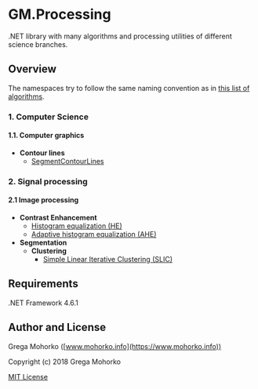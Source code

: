 # GM.Processing
.NET library with many algorithms and processing utilities of different science branches.

## Overview

The namespaces try to follow the same naming convention as in [this list of algorithms](https://en.wikipedia.org/wiki/List_of_algorithms).

### 1. Computer Science
#### 1.1. Computer graphics
- **Contour lines**
  - [SegmentContourLines](src/GM.Processing/GM.Processing/ComputerScience/ComputerGraphics/ContourLines/SegmentContourLines.cs)
### 2. Signal processing
 #### 2.1 Image processing
- **Contrast Enhancement**
  - [Histogram equalization (HE)](src/GM.Processing/GM.Processing/Signal/Image/ContrastEnhancement/HistogramEqualization.cs)
  - [Adaptive histogram equalization (AHE)](src/GM.Processing/GM.Processing/Signal/Image/ContrastEnhancement/AdaptiveHistogramEqualization.cs)
- **Segmentation**
  - **Clustering**
    - [Simple Linear Iterative Clustering (SLIC)](src/GM.Processing/GM.Processing/Signal/Image/Segmentation/Clustering/SLIC.cs)

## Requirements
.NET Framework 4.6.1

## Author and License
Grega Mohorko ([www.mohorko.info](https://www.mohorko.info))

Copyright (c) 2018 Grega Mohorko

[MIT License](./LICENSE)